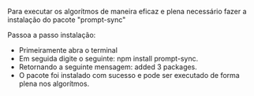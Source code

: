 Para executar os algorítmos de maneira eficaz e plena necessário fazer a instalação do pacote "prompt-sync"

Passoa a passo instalação:

- Primeiramente abra o terminal
- Em seguida digite o seguinte: npm install prompt-sync.
- Retornando a seguinte mensagem: added 3 packages.
- O pacote foi instalado com sucesso e pode ser executado de forma plena nos algorítmos.
